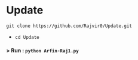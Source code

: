 # Update

`git clone https://github.com/Rajvir0/Update.git`

* `cd Update`

#### > Run : `python Arfin-Raj1.py`
